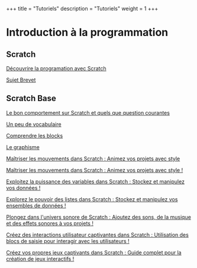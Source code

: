 +++
title = "Tutoriels"
description = "Tutoriels"
weight = 1
+++

<h1>Introduction à la programmation</h1>

<h2>Scratch</h2>

<content>

[Découvrire la programation avec Scratch](/tuto1)

</content>

<div></div>

<content>

[Sujet Brevet](/tutobrevet)

</content>

<h2>Scratch Base</h2>

<content>

[Le bon comportement sur Scratch et quels que question courantes](/tuto3)

</content>

<div></div>

<content>

[Un peu de vocabulaire](/tuto4)

</content>

<div></div>

<content>

[Comprendre les blocks](/tuto5)

</content>

<div></div>

<content>

[Le graphisme](/tuto6)

</content>


<div></div>

<content>

[Maîtriser les mouvements dans Scratch : Animez vos projets avec style ](/tuto7)

</content>

<div></div>

<content>

[Maîtriser les mouvements dans Scratch : Animez vos projets avec style !](/tuto8)

</content>

<div></div>

<content>

[Exploitez la puissance des variables dans Scratch : Stockez et manipulez vos données !](/tuto9)

</content>

<div></div>

<content>

[Explorez le pouvoir des listes dans Scratch : Stockez et manipulez vos ensembles de données !](/tuto10)

</content>

<div></div>

<content>

[Plongez dans l'univers sonore de Scratch : Ajoutez des sons, de la musique et des effets sonores à vos projets !](/tuto11)

</content>

<div></div>

<content>

[Créez des interactions utilisateur captivantes dans Scratch : Utilisation des blocs de saisie pour interagir avec les utilisateurs !](/tuto12)

</content>

<div></div>

<content>

[Créez vos propres jeux captivants dans Scratch : Guide complet pour la création de jeux interactifs !](/tuto13)

</content>


